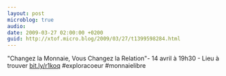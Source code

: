 ```yaml
---
layout: post
microblog: true
audio: 
date: 2009-03-27 02:00:00 +0200
guid: http://xtof.micro.blog/2009/03/27/t1399598284.html
---
```

"Changez la Monnaie, Vous Changez la Relation"- 14 avril à 19h30 - Lieu à trouver  [bit.ly/r1koq](http://bit.ly/r1koq) #exploracoeur #monnaielibre

